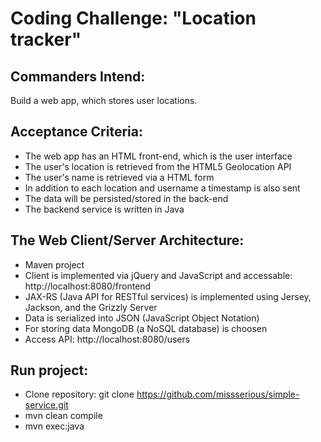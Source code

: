 Coding Challenge: "Location tracker"
====================================

Commanders Intend:
-----------------
Build a web app, which stores user locations.


Acceptance Criteria:
-------------------
* The web app has an HTML front-end, which is the user interface
* The user's location is retrieved from the HTML5 Geolocation API
* The user's name is retrieved via a HTML form
* In addition to each location and username a timestamp is also sent
* The data will be persisted/stored in the back-end
* The backend service is written in Java

The Web Client/Server Architecture:
----------------------------------
* Maven project
* Client is implemented via jQuery and JavaScript and accessable: http://localhost:8080/frontend
* JAX-RS (Java API for RESTful services) is implemented using Jersey, Jackson, and the Grizzly Server
* Data is serialized into JSON (JavaScript Object Notation)
* For storing data MongoDB (a NoSQL database) is choosen
* Access API: http://localhost:8080/users

Run project:
-------------------
* Clone repository: git clone https://github.com/missserious/simple-service.git
* mvn clean compile
* mvn exec:java